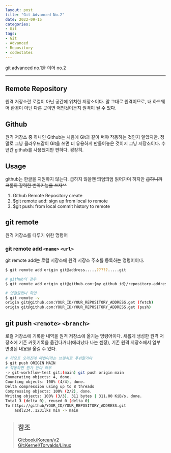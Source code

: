 ```yaml
---
layout: post
title: "Git Advanced No.2"
date: 2022-09-15
categories:
- Git
tags:
- Git
- Advanced
- Repository
- codestates
---
```


git advanced no.1을 이어 no.2

---

## Remote Repository

원격 저장소란 로컬이 아닌 공간에 위치한 저장소이다. 말 그대로 원격이므로, 내 하드웨어 환경이 아닌 다른 곳이면 어떤것이든지 원격이 될 수 있다.

## Github

원격 저장소 중 하나인 Github는 처음에 Git과 같이 써야 작동하는 것인지 알았지만. 정말로 그냥 클라우드같이 Git을 쓰면 더 유용하게 만들어놓은 것이지 그냥 저장소이다. 수년간 github를 사용했지만 편하다. 굉장히.

## Usage

github는 한글을 지원하지 않는다. 급하지 않을땐 띄엄띄엄 읽어가며 하지만 ~~급하니까 크롬의 강력한 번역기능을 쓰자^^~~

1. Github Remote Repository create
2. $git remote add: sign up from local to remote
3. $git push: from local commit history to remote

## git remote

원격 저장소를 다루기 위한 명령어

### git remote add `<name>` `<url>`

git remote add는 로컬 저장소에 원격 저장소 주소를 등록하는 명령어이다.

```bash
$ git remote add origin git@address.....?????.....git

# github의 경우
$ git remote add origin git@github.com:{my github id}/repository-address.git

# 연결잘됬나 확인
$ git remote -v
origin git@github.com:YOUR_ID/YOUR_REPOSITORY_ADDRESS.get (fetch)
origin git@github.com:YOUR_ID/YOUR_REPOSITORY_ADDRESS.get (push)
```

## git push `<remote>` `<branch>`

로컬 저장소에 기록한 내역을 원격 저장소에 옮기는 명령어이다. 새롭게 생성한 원격 저장소에 기존 커밋기록을 옮긴다거나(에러났다 나는 젠장), 기존 원격 저장소에서 일부 변경된 내용을 옮길 수 있다.

```bash
# 리모트 오리진에 메인이라는 브랜치로 푸쉬할거야
$ git push ORIGIN MAIN
# 작동하면 뭔가 뜬다 와우
-> git-workflow-test git:(main) git push origin main
Enumerating objects: 4, done.
Counting objects: 100% (4/4), done.
Delta compression using up to 8 threads
Compressing objects: 100% (2/2), done.
Writing objects: 100% (3/3), 311 bytes | 311.00 KiB/s, done.
Total 3 (delta 0), reused 0 (delta 0)
To https://github/YOUR_ID/YOUR_REPOSITORY_ADDRESS.git
    asdl234..1231lks min -> main
```
> ## 참조
> [Git:book/Korean/v2](https://git-scm.com/book/ko/v2)   
> [Git:Kernel/Torvalds/Linux](https://git.kernel.org/pub/scm/linux/kernel/git/torvalds/linux.git)    